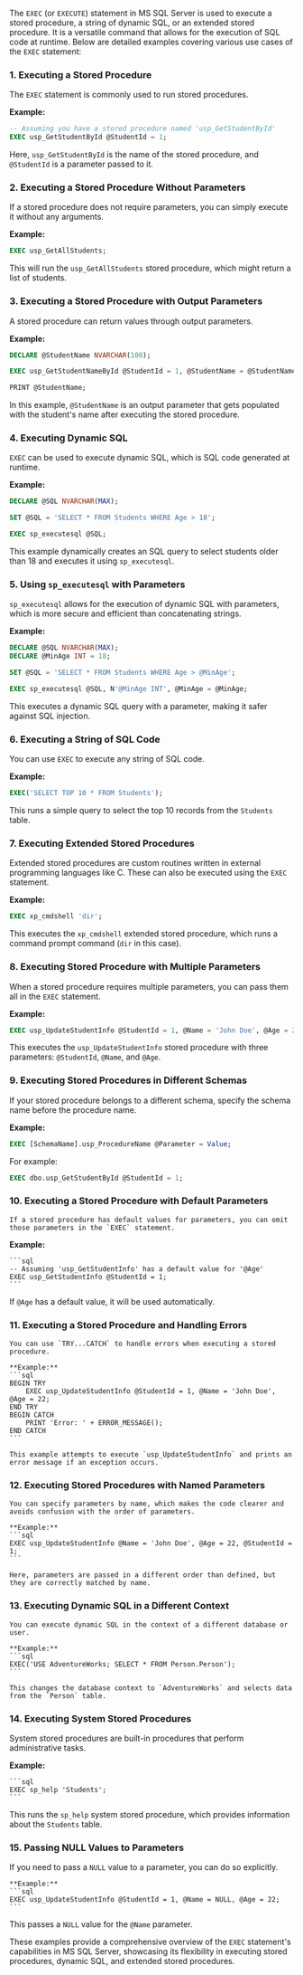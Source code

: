 The `EXEC` (or `EXECUTE`) statement in MS SQL Server is used to execute a stored procedure, a string of dynamic SQL, or an extended stored procedure. It is a versatile command that allows for the execution of SQL code at runtime. Below are detailed examples covering various use cases of the `EXEC` statement:

### 1. **Executing a Stored Procedure**
   The `EXEC` statement is commonly used to run stored procedures.

   **Example:**
   ```sql
   -- Assuming you have a stored procedure named 'usp_GetStudentById'
   EXEC usp_GetStudentById @StudentId = 1;
   ```

   Here, `usp_GetStudentById` is the name of the stored procedure, and `@StudentId` is a parameter passed to it.

### 2. **Executing a Stored Procedure Without Parameters**
   If a stored procedure does not require parameters, you can simply execute it without any arguments.

   **Example:**
   ```sql
   EXEC usp_GetAllStudents;
   ```

   This will run the `usp_GetAllStudents` stored procedure, which might return a list of students.

### 3. **Executing a Stored Procedure with Output Parameters**
   A stored procedure can return values through output parameters.

   **Example:**
   ```sql
   DECLARE @StudentName NVARCHAR(100);

   EXEC usp_GetStudentNameById @StudentId = 1, @StudentName = @StudentName OUTPUT;

   PRINT @StudentName;
   ```

   In this example, `@StudentName` is an output parameter that gets populated with the student's name after executing the stored procedure.

### 4. **Executing Dynamic SQL**
   `EXEC` can be used to execute dynamic SQL, which is SQL code generated at runtime.

   **Example:**
   ```sql
   DECLARE @SQL NVARCHAR(MAX);

   SET @SQL = 'SELECT * FROM Students WHERE Age > 18';

   EXEC sp_executesql @SQL;
   ```

   This example dynamically creates an SQL query to select students older than 18 and executes it using `sp_executesql`.

### 5. **Using `sp_executesql` with Parameters**
   `sp_executesql` allows for the execution of dynamic SQL with parameters, which is more secure and efficient than concatenating strings.

   **Example:**
   ```sql
   DECLARE @SQL NVARCHAR(MAX);
   DECLARE @MinAge INT = 18;

   SET @SQL = 'SELECT * FROM Students WHERE Age > @MinAge';

   EXEC sp_executesql @SQL, N'@MinAge INT', @MinAge = @MinAge;
   ```

   This executes a dynamic SQL query with a parameter, making it safer against SQL injection.

### 6. **Executing a String of SQL Code**
   You can use `EXEC` to execute any string of SQL code.

   **Example:**
   ```sql
   EXEC('SELECT TOP 10 * FROM Students');
   ```

   This runs a simple query to select the top 10 records from the `Students` table.

### 7. **Executing Extended Stored Procedures**
   Extended stored procedures are custom routines written in external programming languages like C. These can also be executed using the `EXEC` statement.

   **Example:**
   ```sql
   EXEC xp_cmdshell 'dir';
   ```

   This executes the `xp_cmdshell` extended stored procedure, which runs a command prompt command (`dir` in this case).

### 8. **Executing Stored Procedure with Multiple Parameters**
   When a stored procedure requires multiple parameters, you can pass them all in the `EXEC` statement.

   **Example:**
   ```sql
   EXEC usp_UpdateStudentInfo @StudentId = 1, @Name = 'John Doe', @Age = 22;
   ```

   This executes the `usp_UpdateStudentInfo` stored procedure with three parameters: `@StudentId`, `@Name`, and `@Age`.

### 9. **Executing Stored Procedures in Different Schemas**
   If your stored procedure belongs to a different schema, specify the schema name before the procedure name.

   **Example:**
   ```sql
   EXEC [SchemaName].usp_ProcedureName @Parameter = Value;
   ```

   For example:
   ```sql
   EXEC dbo.usp_GetStudentById @StudentId = 1;
   ```

### 10. **Executing a Stored Procedure with Default Parameters**
    If a stored procedure has default values for parameters, you can omit those parameters in the `EXEC` statement.

**Example:**

    ```sql
    -- Assuming 'usp_GetStudentInfo' has a default value for '@Age'
    EXEC usp_GetStudentInfo @StudentId = 1;
    ```

If `@Age` has a default value, it will be used automatically.

### 11. **Executing a Stored Procedure and Handling Errors**
    You can use `TRY...CATCH` to handle errors when executing a stored procedure.

    **Example:**
    ```sql
    BEGIN TRY
        EXEC usp_UpdateStudentInfo @StudentId = 1, @Name = 'John Doe', @Age = 22;
    END TRY
    BEGIN CATCH
        PRINT 'Error: ' + ERROR_MESSAGE();
    END CATCH
    ```

    This example attempts to execute `usp_UpdateStudentInfo` and prints an error message if an exception occurs.

### 12. **Executing Stored Procedures with Named Parameters**
    You can specify parameters by name, which makes the code clearer and avoids confusion with the order of parameters.

    **Example:**
    ```sql
    EXEC usp_UpdateStudentInfo @Name = 'John Doe', @Age = 22, @StudentId = 1;
    ```

    Here, parameters are passed in a different order than defined, but they are correctly matched by name.

### 13. **Executing Dynamic SQL in a Different Context**
    You can execute dynamic SQL in the context of a different database or user.

    **Example:**
    ```sql
    EXEC('USE AdventureWorks; SELECT * FROM Person.Person');
    ```

    This changes the database context to `AdventureWorks` and selects data from the `Person` table.

### 14. **Executing System Stored Procedures**

System stored procedures are built-in procedures that perform administrative tasks.

**Example:**

	```sql
    EXEC sp_help 'Students';
    ```

This runs the `sp_help` system stored procedure, which provides information about the `Students` table.

### 15. **Passing NULL Values to Parameters**
If you need to pass a `NULL` value to a parameter, you can do so explicitly.

    **Example:**
    ```sql
    EXEC usp_UpdateStudentInfo @StudentId = 1, @Name = NULL, @Age = 22;
    ```


This passes a `NULL` value for the `@Name` parameter.

These examples provide a comprehensive overview of the `EXEC` statement's capabilities in MS SQL Server, showcasing its flexibility in executing stored procedures, dynamic SQL, and extended stored procedures.